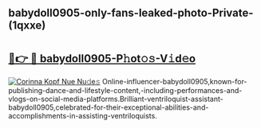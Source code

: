 ## babydoll0905-only-fans​-leaked-photo​-Private-(1qxxe)


# <h2><a href="https://mediaupload.pro?title=babydoll0905&ref=git">🔗👉 🔴 babydoll0905-P𝚑ot𝚘𝚜-V𝚒d𝚎o</a></h2>

[![Corinna Kopf Nue Nu𝚍e𝚜](https://i.imgur.com/0qMVB7G.gif)](https://mediaupload.pro?title=babydoll0905&ref=git)
Online-influencer-babydoll0905,known-for-publishing-dance-and-lifestyle-content,-including-performances-and-vlogs-on-social-media-platforms.Brilliant-ventriloquist-assistant-babydoll0905,celebrated-for-their-exceptional-abilities-and-accomplishments-in-assisting-ventriloquists.  